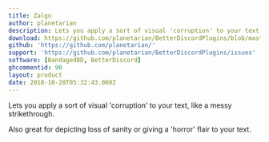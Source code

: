```yaml
---
title: Zalgo
author: planetarian
description: Lets you apply a sort of visual 'corruption' to your text, like a messy strikethrough.
download: https://github.com/planetarian/BetterDiscordPlugins/blob/master/Zalgo.plugin.js
github: 'https://github.com/planetarian/'
support: 'https://github.com/planetarian/BetterDiscordPlugins/issues'
software: [BandagedBD, BetterDiscord]
ghcommentid: 90
layout: product
date: 2018-10-20T05:32:43.000Z
---
```

Lets you apply a sort of visual 'corruption' to your text, like a messy strikethrough.

  Also great for depicting loss of sanity or giving a 'horror' flair to your
  text.